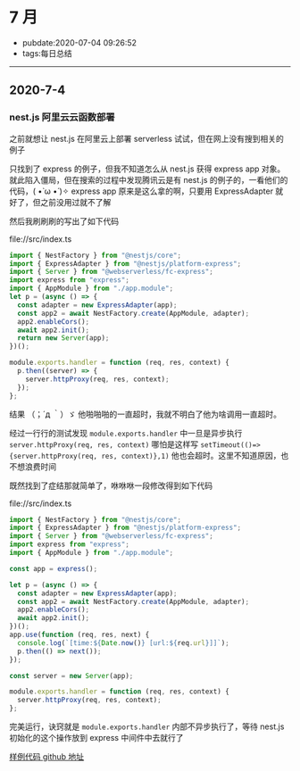 # 7 月

- pubdate:2020-07-04 09:26:52
- tags:每日总结

---

## 2020-7-4

### nest.js 阿里云云函数部署

之前就想让 nest.js 在阿里云上部署 serverless 试试，但在网上没有搜到相关的例子

只找到了 express 的例子，但我不知道怎么从 nest.js 获得 express app 对象。就此陷入僵局，但在搜索的过程中发现腾讯云是有 nest.js 的例子的，一看他们的代码，( •̀ ω •́ )✧ express app 原来是这么拿的啊，只要用 ExpressAdapter 就好了，但之前没用过就不了解

然后我刷刷刷的写出了如下代码

file://src/index.ts

```typescript
import { NestFactory } from "@nestjs/core";
import { ExpressAdapter } from "@nestjs/platform-express";
import { Server } from "@webserverless/fc-express";
import express from "express";
import { AppModule } from "./app.module";
let p = (async () => {
  const adapter = new ExpressAdapter(app);
  const app2 = await NestFactory.create(AppModule, adapter);
  app2.enableCors();
  await app2.init();
  return new Server(app);
})();

module.exports.handler = function (req, res, context) {
  p.then((server) => {
    server.httpProxy(req, res, context);
  });
};
```

结果 （；´д ｀）ゞ 他啪啪啪的一直超时，我就不明白了他为啥调用一直超时。

经过一行行的测试发现 `module.exports.handler` 中一旦是异步执行 `server.httpProxy(req, res, context)` 哪怕是这样写 `setTimeout(()=>{server.httpProxy(req, res, context)},1)` 他也会超时。这里不知道原因，也不想浪费时间

既然找到了症结那就简单了，咻咻咻一段修改得到如下代码

file://src/index.ts

```typescript
import { NestFactory } from "@nestjs/core";
import { ExpressAdapter } from "@nestjs/platform-express";
import { Server } from "@webserverless/fc-express";
import express from "express";
import { AppModule } from "./app.module";

const app = express();

let p = (async () => {
  const adapter = new ExpressAdapter(app);
  const app2 = await NestFactory.create(AppModule, adapter);
  app2.enableCors();
  await app2.init();
})();
app.use(function (req, res, next) {
  console.log(`[time:${Date.now()} [url:${req.url}]]`);
  p.then(() => next());
});

const server = new Server(app);

module.exports.handler = function (req, res, context) {
  server.httpProxy(req, res, context);
};
```

完美运行，诀窍就是 `module.exports.handler` 内部不异步执行了，等待 nest.js 初始化的这个操作放到 express 中间件中去就行了

[样例代码 github 地址](https://github.com/2234839/nest.js_aliyun_serverless)
